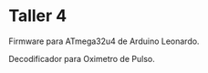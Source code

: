 Taller 4
====

Firmware para ATmega32u4 de Arduino Leonardo.

Decodificador para Oximetro de Pulso.
